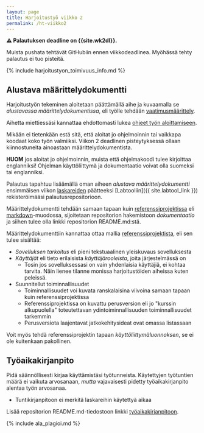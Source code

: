 ```yaml
---
layout: page
title: Harjoitustyö viikko 2
permalink: /ht-viikko2
---
```


**⚠️ Palautuksen deadline on {{site.wk2dl}}.**

Muista pushata tehtävät GitHubiin ennen viikkodeadlinea. Myöhässä tehty palautus ei tuo pisteitä.

{% include harjoitustyon_toimivuus_info.md %}

## Alustava määrittelydokumentti

Harjoitustyön tekeminen aloitetaan päättämällä aihe ja kuvaamalla se _alustavassa määrittelydokumentissa_, eli työlle tehdään [vaatimusmäärittely](/python/materiaali#vaatimusmäärittely).

Aihetta miettiessäsi kannattaa ehdottomasti lukea [ohjeet työn aloittamiseen](/python/harjoitustyon-aloittaminen).

Mikään ei tietenkään estä sitä, että aloitat jo ohjelmoinnin tai vaikkapa koodaat koko työn valmiiksi. Viikon 2 deadlinen pisteytyksessä ollaan kiinnostuneita ainoastaan määrittelydokumentista.

**HUOM** jos aloitat jo ohjelmoinnin, muista että ohjelmakoodi tulee kirjoittaa englanniksi! Ohjelman käyttöliittymä ja dokumentaatio voivat olla suomeksi tai englanniksi. 

Palautus tapahtuu lisäämällä oman aiheen _alustava määrittelydokumentti_ ensimmäisen viikon [laskareiden](/viikko1#labtool) päätteeksi [Labtooliin]({{ site.labtool_link }}) rekisteröimääsi palautusrepositorioon.

Määrittelydokumentti tehdään samaan tapaan kuin [referenssiprojektissa](https://github.com/mluukkai/OtmTodoApp/blob/master/dokumentaatio/vaatimusmaarittely.md) eli [markdown](https://guides.github.com/features/mastering-markdown/)-muodossa, sijoitetaan repositorion hakemistoon _dokumentaatio_ ja siihen tulee olla linkki repositorion README.md:stä.

Määrittelydokumenttiin kannattaa ottaa mallia [referenssiprojektista](https://github.com/mluukkai/OtmTodoApp/blob/master/dokumentaatio/vaatimusmaarittely.md), eli sen tulee sisältää:

- _Sovelluksen tarkoitus_ eli pieni tekstuaalinen yleiskuvaus sovelluksesta
- _Käyttäjät_ eli tieto erilaisista _käyttäjärooleista_, joita järjestelmässä on
  - Tosin jos sovelluksessasi on vain yhdenlaisia käyttäjiä, ei kohtaa tarvita. Näin lienee tilanne monissa harjoitustöiden aiheissa kuten peleissä.
- Suunnitellut toiminnallisuudet
  - Toiminnallisuudet voi kuvata ranskalaisina viivoina samaan tapaan kuin referenssiprojektissa
  - Referenssiprojektissa on kuvattu perusversion eli jo "kurssin alkupuolella" toteutettavan ydintoiminnallisuuden toiminnallisuudet tarkemmin
  - Perusversiota laajentavat jatkokehitysideat ovat omassa listassaan

Voit myös tehdä referenssiprojektin tapaan _käyttöliittymäluonnoksen_, se ei ole kuitenkaan pakollinen.

## Työaikakirjanpito

Pidä säännöllisesti kirjaa käyttämistäsi työtunneista. Käytettyjen työtuntien määrä ei vaikuta arvosanaan, _mutta_ vajavaisesti pidetty työaikakirjanpito alentaa työn arvosanaa.

- Tuntikirjanpitoon ei merkitä laskareihin käytettyä aikaa

Lisää repositorion README.md-tiedostoon linkki [työaikakirjanpitoon](https://github.com/mluukkai/OtmTodoApp/blob/master/dokumentaatio/tuntikirjanpito.md).

{% include ala_plagioi.md %}
